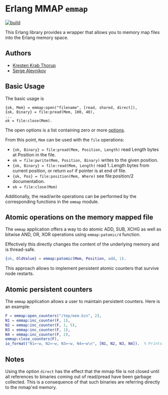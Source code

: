 # Erlang MMAP `emmap`

[![build](https://github.com/saleyn/emmap/actions/workflows/erlang.yml/badge.svg)](https://github.com/saleyn/emmap/actions/workflows/erlang.yml)

This Erlang library provides a wrapper that allows you to memory map files into the Erlang memory space.  

## Authors

* [Kresten Krab Thorup](https://github.com/krestenkrab/emmap)
* [Serge Aleynikov](https://github.com/saleyn/emmap)

## Basic Usage

The basic usage is

    {ok, Mem} = emmap:open("filename", [read, shared, direct]),
    {ok, Binary} = file:pread(Mem, 100, 40),
    ...
    ok = file:close(Mem).

The open options is a list containing zero or more [options](https://saleyn.github.io/emmap/emmap.html#type-open_option).

From this point, `Mem` can be used with the `file` operations:

- `{ok, Binary} = file:pread(Mem, Position, Length)` read Length bytes at Position in the file.
- `ok = file:pwrite(Mem, Position, Binary)` writes to the given position. 
- `{ok, Binary} = file:read(Mem, Length)` read 1..Length bytes from current position, or return `eof` if pointer is at end of file.
- `{ok, Pos} = file:position(Mem, Where)` see file:position/2 documentation.
- `ok = file:close(Mem)`

Additionally, the read/write operations can be performed by the corresponding functions in the `emmap` module.

## Atomic operations on the memory mapped file

The `emmap` application offers a way to do atomic ADD, SUB, XCHG as well as bitwise AND, OR, XOR operations using `emmap:patomic/4` function.

Effectively this directly changes the content of the underlying memory and is thread-safe.

```erlang
{ok, OldValue} = emmap:patomic(Mem, Position, add, 1).
```
This approach allows to implement persistent atomic counters that survive node restarts.

## Atomic persistent counters

The `emmap` application allows a user to maintain persistent counters.  Here is an example:

```erlang
F = emmap:open_counters("/tmp/mem.bin", 2),
N1 = emmap:inc_counter(F, 1),
N2 = emmap:inc_counter(F, 1, 5),
N3 = emmap:inc_counter(F, 1),
N4 = emmap:inc_counter(F, 2),
emmap:close_counters(F),
io_format("N1=~w, N2=~w, N3=~w, N4=~w\n", [N1, N2, N3, N4]).  % Prints: N1=0, N2=1, N3=6, N4=0
```

## Notes

Using the option `direct` has the effect that the mmap file is not closed until all references to binaries coming out of read/pread have been garbage collected.  This is a consequence of that such binaries are referring directly to the mmap'ed memory.  

